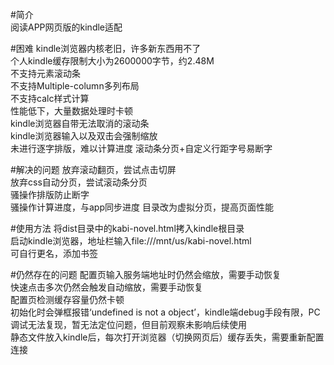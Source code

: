 #简介  
阅读APP网页版的kindle适配  

#困难
kindle浏览器内核老旧，许多新东西用不了  
个人kindle缓存限制大小为2600000字节，约2.48M  
不支持元素滚动条  
不支持Multiple-column多列布局  
不支持calc样式计算  
性能低下，大量数据处理时卡顿  
kindle浏览器自带无法取消的滚动条  
kindle浏览器输入以及双击会强制缩放  
未进行逐字排版，难以计算进度
滚动条分页+自定义行距字号易断字  

#解决的问题
放弃滚动翻页，尝试点击切屏  
放弃css自动分页，尝试滚动条分页  
骚操作排版防止断字  
骚操作计算进度，与app同步进度
目录改为虚拟分页，提高页面性能


#使用方法
将dist目录中的kabi-novel.html拷入kindle根目录  
启动kindle浏览器，地址栏输入file:///mnt/us/kabi-novel.html  
可自行更名，添加书签

#仍然存在的问题
配置页输入服务端地址时仍然会缩放，需要手动恢复  
快速点击多次仍然会触发自动缩放，需要手动恢复  
配置页检测缓存容量仍然卡顿  
初始化时会弹框报错‘undefined is not a object’，kindle端debug手段有限，PC调试无法复现，暂无法定位问题，但目前观察未影响后续使用  
静态文件放入kindle后，每次打开浏览器（切换网页后）缓存丢失，需要重新配置连接  

